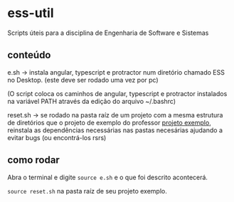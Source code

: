 # ess-util
Scripts úteis para a disciplina de Engenharia de Software e Sistemas

## conteúdo
e.sh -> instala angular, typescript e protractor num diretório chamado ESS no Desktop. (este deve ser rodado uma vez por pc)

(O script coloca os caminhos de angular, typescript e protractor instalados na variável PATH através da edição do arquivo ~/.bashrc)

reset.sh -> se rodado na pasta raíz de um projeto com a mesma estrutura de diretórios que o projeto de exemplo do professor [projeto exemplo](https://github.com/pauloborba/teachingassistant), reinstala as dependências necessárias nas pastas necesárias ajudando a evitar bugs (ou encontrá-los rsrs)

## como rodar
Abra o terminal e digite `source e.sh` e o que foi descrito acontecerá.

`source reset.sh` na pasta raíz de seu projeto exemplo.
